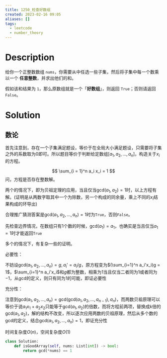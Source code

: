 ```yaml
---
title: 1250_检查好数组
created: 2023-02-16 09:05
aliases: []
tags:
  - leetcode 
  - number_theory 
---
```


# Description

给你一个正整数数组 `nums`，你需要从中任选一些子集，然后将子集中每一个数乘以一个 **任意整数**，并求出他们的和。

假如该和结果为 `1`，那么原数组就是一个「**好数组**」，则返回 `True`；否则请返回 `False`。


# Solution

## 数论

首先注意到，存在一个子集满足题设，等价于在全局大小满足题设，只需要将子集之外的系数取为$0$即可。所以题目等价于判断给定数组$[a_1, a_2, \dots, a_n]$，构造关于$x_i$的方程。

$$ 	\sum_{i = 1}^n a_i x_i = 1 $$
问，方程是否存在整数解。

两个的情况下，即为贝祖定理的应用，当且仅当$\text{gcd}(a_1, a_2) = 1$时，以上方程有解。(证明是从两数字取其中一个为除数，另一个构成的同余量，乘上不同的$x_i$结果构成的环导出)

合理推广猜测答案是$\text{gcd}(a_1, a_2, \dots, a_n) = 1$时为`True`，否则`False`。

先检查边界情况，在数组只有1个数的时候，$\text{gcd}(a_1) = a_1$，也确实是当且仅当$a_1 = 1$时才能返回`True`

多个的情况下，有复杂一些的证明。

必要性：

不妨设$\text{gcd}(a_1, a_2, \dots, a_n) = g, a_i' = a_i / g$，原方程变为$(\sum_{i=1}^n a_i'x_i)g = 1$，$\sum_{i=1}^n a_i'x_i$和$g$都为整数，相乘为$1$当且仅当二者同为$1$或者同为$-1$，从$\text{gcd}$的定义，则只有同为$1$的可能，即证必要性

充分性：

注意到$\text{gcd} (a_1, a_2, ..., a_n) = \text{gcd} (\text{gcd}(a_1, a_2, \dots, a_{n - 1}), a_n)$，而两数贝祖原理可以等价于说$a_1x_1 +a_2x_2$只能等于$\text{gcd} (a_1, a_2)$的倍数，而将方程前两项，替换成$k$倍的$\text{gcd}(a_1,a_2)$，解的结构不改变，所以逐次应用两数的贝祖原理，然后从多个数的$\text{gcd}$的定义，结合$\text{gcd} (a_1, a_2, ..., a_n)=1$，即证充分性

时间复杂度$O(n)$，空间复杂度$O(1)$


```python
class Solution:
    def isGoodArray(self, nums: List[int]) -> bool:
        return gcd(*nums) == 1
```
